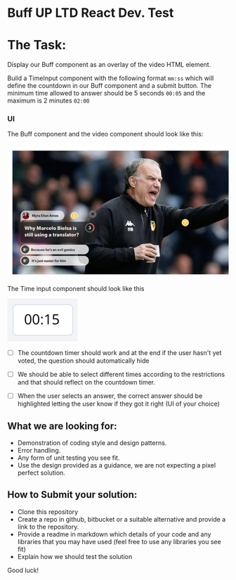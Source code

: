 # Buff UP LTD React Dev. Test

# The Task:

Display our Buff component as an overlay of the video HTML element.

Build a TimeInput component with the following format `mm:ss` which will define the countdown in our Buff component and a submit button. The minimum time allowed to answer should be 5 seconds `00:05` and the maximum is 2 minutes `02:00`

### UI

The Buff component and the video component should look like this:

![Buff](Buff.png)

The Time input component should look like this

![TimeInput](TimeInput.png)

- [ ] The countdown timer should work and at the end if the user hasn't yet voted, the question should automatically hide

- [ ] We should be able to select different times according to the restrictions and that should reflect on the countdown timer.

- [ ] When the user selects an answer, the correct answer should be highlighted letting the user know if they got it right (UI of your choice)

## What we are looking for:

- Demonstration of coding style and design patterns.
- Error handling.
- Any form of unit testing you see fit.
- Use the design provided as a guidance, we are not expecting a pixel perfect solution.

## How to Submit your solution:

- Clone this repository
- Create a repo in github, bitbucket or a suitable alternative and provide a link to the repository.
- Provide a readme in markdown which details of your code and any libraries that you may have used (feel free to use any libraries you see fit)
- Explain how we should test the solution

Good luck!
